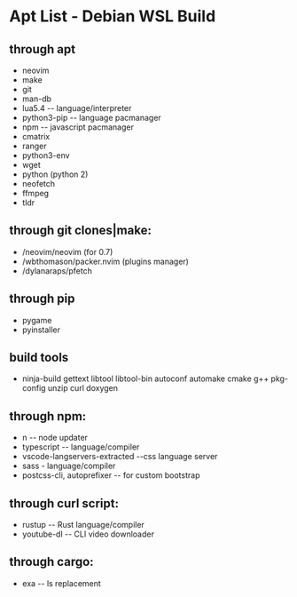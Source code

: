 # Apt List - Debian WSL Build

## through apt
  - neovim
  - make
  - git
  - man-db
  - lua5.4 -- language/interpreter
  - python3-pip  -- language pacmanager
  - npm -- javascript pacmanager
  - cmatrix
  - ranger
  - python3-env
  - wget
  - python (python 2)
  - neofetch
  - ffmpeg
  - tldr

## through git clones|make:
  - /neovim/neovim (for 0.7)
  - /wbthomason/packer.nvim (plugins manager)
  - /dylanaraps/pfetch

## through pip
  - pygame
  - pyinstaller

## build tools
  - ninja-build gettext libtool libtool-bin autoconf automake cmake g++ pkg-config unzip curl doxygen

## through npm:
  - n -- node updater
  - typescript -- language/compiler
  - vscode-langservers-extracted --css language server
  - sass - language/compiler
  - postcss-cli, autoprefixer -- for custom bootstrap

## through curl script:
  - rustup -- Rust language/compiler
  - youtube-dl -- CLI video downloader

## through cargo:
  - exa -- ls replacement
